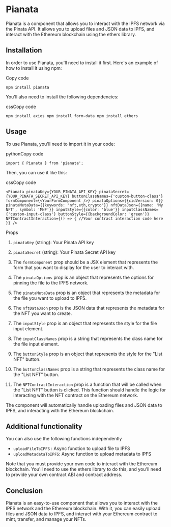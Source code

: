# Pianata

Pianata is a component that allows you to interact with the IPFS network via the Pinata API. It allows you to upload files and JSON data to IPFS, and interact with the Ethereum blockchain using the ethers library.

## Installation

In order to use Pianata, you'll need to install it first. Here's an example of how to install it using npm:

Copy code

`npm install pianata`

You'll also need to install the following dependencies:

cssCopy code

`npm install axios
npm install form-data
npm install ethers`

## Usage

To use Pianata, you'll need to import it in your code:

pythonCopy code

`import { Pianata } from 'pianata';`

Then, you can use it like this:

cssCopy code

`<Pianata
  pinataKey={YOUR_PINATA_API_KEY}
  pinataSecret={YOUR_PINATA_SECRET_API_KEY}
  buttonClassNames={'custom-button-class'}
  formComponent={<YourFormComponent />}
  pinataOptions={{cidVersion: 0}}
  pinataMetaData={{keywords: "nft,eth,crypto"}}
  nftDataJson={{name: 'My NFT', symbol: 'MNF'}}
  inputStyle={{color: 'blue'}}
  inputClassNames={'custom-input-class'}
  buttonStyle={{backgroundColor: 'green'}}
  NFTContractInteraction={() => {
    //Your contract interaction code here
  }}
/>`

Props

1.  `pinataKey` (string): Your Pinata API key

2.  `pinataSecret` (string): Your Pinata Secret API key

3.  The `formComponent` prop should be a JSX element that represents the form that you want to display for the user to interact with.

4.  The `pinataOptions` prop is an object that represents the options for pinning the file to the IPFS network.

5.  The `pinataMetaData` prop is an object that represents the metadata for the file you want to upload to IPFS.

6.  The `nftDataJson` prop is the JSON data that represents the metadata for the NFT you want to create.

7.  The `inputStyle` prop is an object that represents the style for the file input element.

8.  The `inputClassNames` prop is a string that represents the class name for the file input element.

9.  The `buttonStyle` prop is an object that represents the style for the "List NFT" button.

10. The `buttonClassNames` prop is a string that represents the class name for the "List NFT" button.

11. The `NFTContractInteraction` prop is a function that will be called when the "List NFT" button is clicked. This function should handle the logic for interacting with the NFT contract on the Ethereum network.

The component will automatically handle uploading files and JSON data to IPFS, and interacting with the Ethereum blockchain.

## Additional functionality

You can also use the following functions independently

- `uploadFileToIPFS` : Async function to upload file to IPFS
- `uploadMetadataToIPFS`: Async function to upload metadata to IPFS

Note that you must provide your own code to interact with the Ethereum blockchain. You'll need to use the ethers library to do this, and you'll need to provide your own contract ABI and contract address.

## Conclusion

Pianata is an easy-to-use component that allows you to interact with the IPFS network and the Ethereum blockchain. With it, you can easily upload files and JSON data to IPFS, and interact with your Ethereum contract to mint, transfer, and manage your NFTs.
